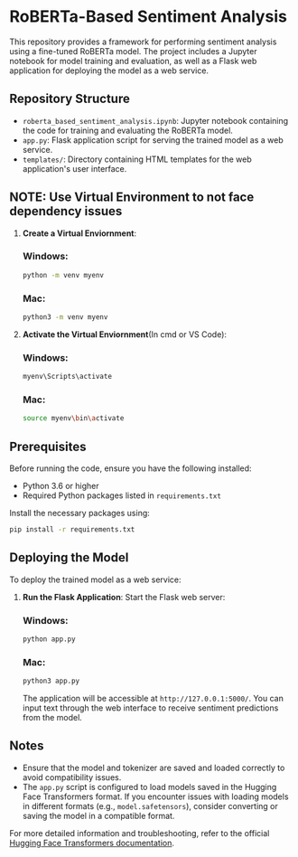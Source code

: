 # RoBERTa-Based Sentiment Analysis

This repository provides a framework for performing sentiment analysis using a fine-tuned RoBERTa model. The project includes a Jupyter notebook for model training and evaluation, as well as a Flask web application for deploying the model as a web service.

## Repository Structure

- `roberta_based_sentiment_analysis.ipynb`: Jupyter notebook containing the code for training and evaluating the RoBERTa model.
- `app.py`: Flask application script for serving the trained model as a web service.
- `templates/`: Directory containing HTML templates for the web application's user interface.

## NOTE: Use Virtual Environment to not face dependency issues

1. **Create a Virtual Enviornment**:
   ### Windows:
   ```bash
   python -m venv myenv
   ```
   ### Mac:
   ```bash
   python3 -m venv myenv
   ```
2. **Activate the Virtual Enviornment**(In cmd or VS Code):
   ### Windows:
   ```bash
   myenv\Scripts\activate
   ```
   ### Mac:
   ```bash
   source myenv\bin\activate
   ```
   
## Prerequisites

Before running the code, ensure you have the following installed:

- Python 3.6 or higher
- Required Python packages listed in `requirements.txt`

Install the necessary packages using:

```bash
pip install -r requirements.txt
```
   
## Deploying the Model

To deploy the trained model as a web service:

1. **Run the Flask Application**: Start the Flask web server:
   ### Windows:
   ```bash
   python app.py
   ```
   ### Mac:
   ```bash
   python3 app.py
   ```

   The application will be accessible at `http://127.0.0.1:5000/`. You can input text through the web interface to receive sentiment predictions from the model.

## Notes

- Ensure that the model and tokenizer are saved and loaded correctly to avoid compatibility issues.
- The `app.py` script is configured to load models saved in the Hugging Face Transformers format. If you encounter issues with loading models in different formats (e.g., `model.safetensors`), consider converting or saving the model in a compatible format.

For more detailed information and troubleshooting, refer to the official [Hugging Face Transformers documentation](https://huggingface.co/transformers/). 
